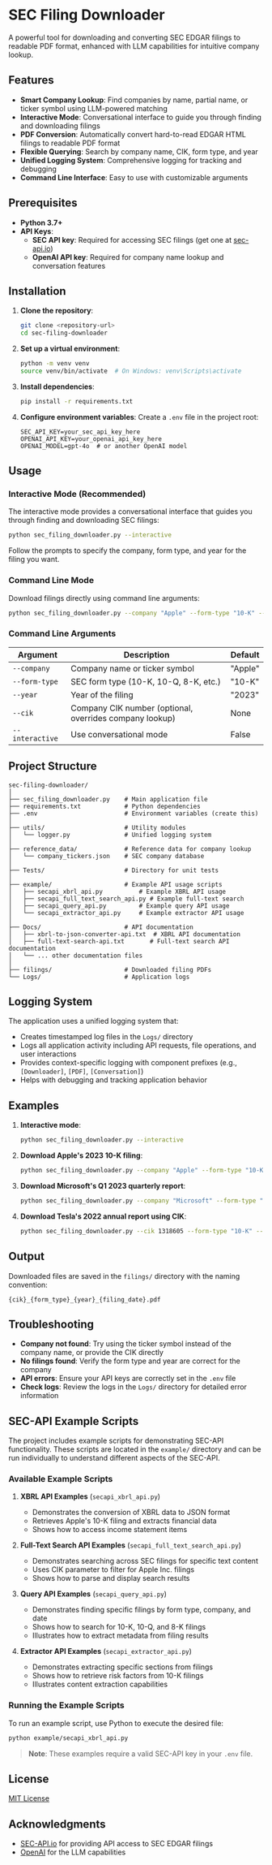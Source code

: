 # SEC Filing Downloader

A powerful tool for downloading and converting SEC EDGAR filings to readable PDF format, enhanced with LLM capabilities for intuitive company lookup.

## Features

- **Smart Company Lookup**: Find companies by name, partial name, or ticker symbol using LLM-powered matching
- **Interactive Mode**: Conversational interface to guide you through finding and downloading filings
- **PDF Conversion**: Automatically convert hard-to-read EDGAR HTML filings to readable PDF format
- **Flexible Querying**: Search by company name, CIK, form type, and year
- **Unified Logging System**: Comprehensive logging for tracking and debugging
- **Command Line Interface**: Easy to use with customizable arguments

## Prerequisites

- **Python 3.7+**
- **API Keys**:
  - **SEC API key**: Required for accessing SEC filings (get one at [sec-api.io](https://sec-api.io/))
  - **OpenAI API key**: Required for company name lookup and conversation features

## Installation

1. **Clone the repository**:
   ```bash
   git clone <repository-url>
   cd sec-filing-downloader
   ```

2. **Set up a virtual environment**:
   ```bash
   python -m venv venv
   source venv/bin/activate  # On Windows: venv\Scripts\activate
   ```

3. **Install dependencies**:
   ```bash
   pip install -r requirements.txt
   ```

4. **Configure environment variables**:
   Create a `.env` file in the project root:
   ```
   SEC_API_KEY=your_sec_api_key_here
   OPENAI_API_KEY=your_openai_api_key_here
   OPENAI_MODEL=gpt-4o  # or another OpenAI model
   ```

## Usage

### Interactive Mode (Recommended)

The interactive mode provides a conversational interface that guides you through finding and downloading SEC filings:

```bash
python sec_filing_downloader.py --interactive
```

Follow the prompts to specify the company, form type, and year for the filing you want.

### Command Line Mode

Download filings directly using command line arguments:

```bash
python sec_filing_downloader.py --company "Apple" --form-type "10-K" --year "2023"
```

### Command Line Arguments

| Argument | Description | Default |
|----------|-------------|---------|
| `--company` | Company name or ticker symbol | "Apple" |
| `--form-type` | SEC form type (10-K, 10-Q, 8-K, etc.) | "10-K" |
| `--year` | Year of the filing | "2023" |
| `--cik` | Company CIK number (optional, overrides company lookup) | None |
| `--interactive` | Use conversational mode | False |

## Project Structure

```
sec-filing-downloader/
│
├── sec_filing_downloader.py    # Main application file
├── requirements.txt            # Python dependencies
├── .env                        # Environment variables (create this)
│
├── utils/                      # Utility modules
│   └── logger.py               # Unified logging system
│
├── reference_data/             # Reference data for company lookup
│   └── company_tickers.json    # SEC company database
│
├── Tests/                      # Directory for unit tests
│
├── example/                    # Example API usage scripts
│   ├── secapi_xbrl_api.py          # Example XBRL API usage
│   ├── secapi_full_text_search_api.py # Example full-text search
│   ├── secapi_query_api.py         # Example query API usage
│   └── secapi_extractor_api.py     # Example extractor API usage
│
├── Docs/                       # API documentation
│   ├── xbrl-to-json-converter-api.txt  # XBRL API documentation
│   ├── full-text-search-api.txt       # Full-text search API documentation
│   └── ... other documentation files
│
├── filings/                    # Downloaded filing PDFs
└── Logs/                       # Application logs
```

## Logging System

The application uses a unified logging system that:

- Creates timestamped log files in the `Logs/` directory
- Logs all application activity including API requests, file operations, and user interactions
- Provides context-specific logging with component prefixes (e.g., `[Downloader]`, `[PDF]`, `[Conversation]`)
- Helps with debugging and tracking application behavior

## Examples

1. **Interactive mode**:
   ```bash
   python sec_filing_downloader.py --interactive
   ```

2. **Download Apple's 2023 10-K filing**:
   ```bash
   python sec_filing_downloader.py --company "Apple" --form-type "10-K" --year "2023"
   ```

3. **Download Microsoft's Q1 2023 quarterly report**:
   ```bash
   python sec_filing_downloader.py --company "Microsoft" --form-type "10-Q" --year "2023"
   ```

4. **Download Tesla's 2022 annual report using CIK**:
   ```bash
   python sec_filing_downloader.py --cik 1318605 --form-type "10-K" --year "2022"
   ```

## Output

Downloaded files are saved in the `filings/` directory with the naming convention:
```
{cik}_{form_type}_{year}_{filing_date}.pdf
```

## Troubleshooting

- **Company not found**: Try using the ticker symbol instead of the company name, or provide the CIK directly
- **No filings found**: Verify the form type and year are correct for the company
- **API errors**: Ensure your API keys are correctly set in the `.env` file
- **Check logs**: Review the logs in the `Logs/` directory for detailed error information

## SEC-API Example Scripts

The project includes example scripts for demonstrating SEC-API functionality. These scripts are located in the `example/` directory and can be run individually to understand different aspects of the SEC-API.

### Available Example Scripts

1. **XBRL API Examples** (`secapi_xbrl_api.py`)
   - Demonstrates the conversion of XBRL data to JSON format
   - Retrieves Apple's 10-K filing and extracts financial data
   - Shows how to access income statement items

2. **Full-Text Search API Examples** (`secapi_full_text_search_api.py`)
   - Demonstrates searching across SEC filings for specific text content
   - Uses CIK parameter to filter for Apple Inc. filings
   - Shows how to parse and display search results

3. **Query API Examples** (`secapi_query_api.py`)
   - Demonstrates finding specific filings by form type, company, and date
   - Shows how to search for 10-K, 10-Q, and 8-K filings
   - Illustrates how to extract metadata from filing results

4. **Extractor API Examples** (`secapi_extractor_api.py`)
   - Demonstrates extracting specific sections from filings
   - Shows how to retrieve risk factors from 10-K filings
   - Illustrates content extraction capabilities

### Running the Example Scripts

To run an example script, use Python to execute the desired file:

```bash
python example/secapi_xbrl_api.py
```

> **Note**: These examples require a valid SEC-API key in your `.env` file.

## License

[MIT License](LICENSE)

## Acknowledgments

- [SEC-API.io](https://sec-api.io/) for providing API access to SEC EDGAR filings
- [OpenAI](https://openai.com/) for the LLM capabilities
